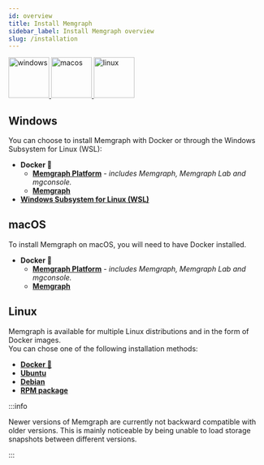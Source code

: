 ```yaml
---
id: overview
title: Install Memgraph
sidebar_label: Install Memgraph overview
slug: /installation
---
```


<p align="left">
  <a href="#windows" style={{'paddingRight':'70px'}}>
    <img src="https://upload.wikimedia.org/wikipedia/commons/thumb/5/5f/Windows_logo_-_2012.svg/2048px-Windows_logo_-_2012.svg.png" alt="windows" title="windows" width="80"/>
  </a>
  <a href="#macos" style={{'paddingRight':'70px'}}>
    <img src="https://upload.wikimedia.org/wikipedia/commons/thumb/3/30/MacOS_logo.svg/1024px-MacOS_logo.svg.png" alt="macos" title="macos" width="80"/>
  </a>
  <a href="#linux">
    <img src="https://upload.wikimedia.org/wikipedia/commons/d/dd/Linux_logo.jpg" alt="linux" title="linux" width="80"/>
  </a>
</p>

## Windows

You can choose to install Memgraph with Docker or through the Windows Subsystem
for Linux (WSL):

- **Docker 🐳**
  - **[Memgraph
    Platform](/installation/windows/docker/docker-memgraph-platform.md)** -
    _includes Memgraph, Memgraph Lab and mgconsole._
  - **[Memgraph](/installation/windows/docker/docker-memgraph.md)**
- **[Windows Subsystem for Linux
  (WSL)](/installation/windows/wsl-installation.md)**

## macOS

To install Memgraph on macOS, you will need to have Docker installed.

- **Docker 🐳**
  - **[Memgraph
    Platform](/installation/macos/docker/docker-memgraph-platform.md)** -
    _includes Memgraph, Memgraph Lab and mgconsole._
  - **[Memgraph](/installation/macos/docker/docker-memgraph.md)**

## Linux

Memgraph is available for multiple Linux distributions and in the form of Docker
images.<br/> You can chose one of the following installation methods:

- **[Docker 🐳](/installation/linux/docker/docker-installation.md)**
- **[Ubuntu](/installation/linux/debian-installation.md)**
- **[Debian](/installation/linux/debian-installation.md)**
- **[RPM package](/installation/linux/rpm-installation.md)**

:::info

Newer versions of Memgraph are currently not backward compatible with older
versions. This is mainly noticeable by being unable to load storage snapshots
between different versions.

:::
